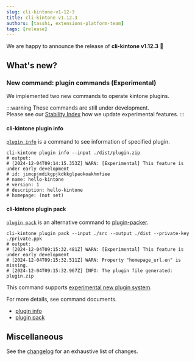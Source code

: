 ```yaml
---
slug: cli-kintone-v1-12-3
title: cli-kintone v1.12.3
authors: [tasshi, extensions-platform-team]
tags: [release]
---
```


We are happy to announce the release of **cli-kintone v1.12.3** 🎉

## What's new?

### New command: plugin commands (Experimental)

We implemented two new commands to operate kintone plugins.

:::warning
These commands are still under development.  
Please see our [Stability Index](/community/stability-index/#experimental) how we update experimental features.
:::

#### cli-kintone plugin info

[`plugin info`](/guide/commands/plugin-info/) is a command to see information of specified plugin.

```shell
cli-kintone plugin info --input ./dist/plugin.zip
# output:
# [2024-12-04T09:14:15.353Z] WARN: [Experimental] This feature is under early development
# id: jimcpjmdikgpjkdkkglpaokoakhmfiee
# name: hello-kintone
# version: 1
# description: hello-kintone
# homepage: (not set)
```

#### cli-kintone plugin pack

[`plugin pack`](/guide/commands/plugin-pack/) is an alternative command to [plugin-packer](https://www.npmjs.com/package/@kintone/plugin-packer).

```shell
cli-kintone plugin pack --input ./src --output ./dist --private-key ./private.ppk
# output:
# [2024-12-04T09:15:32.481Z] WARN: [Experimental] This feature is under early development
# [2024-12-04T09:15:32.511Z] WARN: Property "homepage_url.en" is missing.
# [2024-12-04T09:15:32.967Z] INFO: The plugin file generated: plugin.zip
```

This command supports [experimental new plugin system](https://kintone.cybozu.co.jp/update/main/2024-12.html#indev).

For more details, see command documents.

- [plugin info](/guide/commands/plugin-info/)
- [plugin pack](/guide/commands/plugin-pack/)

## Miscellaneous

See the [changelog](https://github.com/kintone/cli-kintone/blob/main/CHANGELOG.md#1123-2024-12-05) for an exhaustive list of changes.
